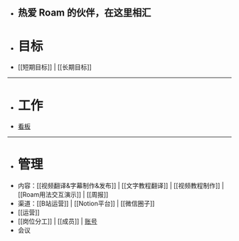 - ## 热爱 Roam 的伙伴，在这里相汇
- # 目标
- [[短期目标]] | [[长期目标]]
- --------------------------------------------------------------------------------
- # 工作
- [看板](https://roamresearch.com/#/app/victor-wu/page/OtjPGo9ON)
- --------------------------------------------------------------------------------
- # 管理
- 内容：[[视频翻译&字幕制作&发布]] | [[文字教程翻译]] | [[视频教程制作]] | [[Roam用法交互演示]] | [[周报]]
- 渠道：[[B站运营]] | [[Notion平台]] | [[微信圈子]]
- [[运营]]
- [[岗位分工]]  | [[成员]] | [账号](https://gg9cqwfhs9.feishu.cn/docs/doccnatvKa2Whxuc5dXj2XqJzMf#)
- 会议
